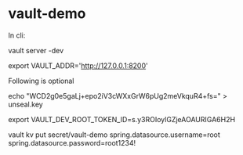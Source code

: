 # vault-demo
In cli:

vault server -dev

export VAULT_ADDR='http://127.0.0.1:8200'

Following is optional

echo "WCD2g0e5gaLj+epo2iV3cWXxGrW6pUg2meVkquR4+fs=" > unseal.key

export VAULT_DEV_ROOT_TOKEN_ID=s.y3ROIoylGZjeAOAURIGA6H2H

vault kv put secret/vault-demo spring.datasource.username=root spring.datasource.password=root1234!


